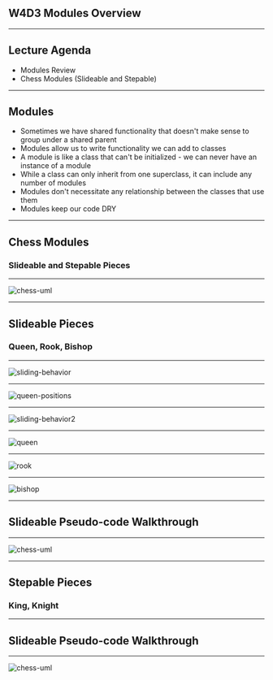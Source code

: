 ## W4D3 Modules Overview

---

## Lecture Agenda

- Modules Review
- Chess Modules (Slideable and Stepable)

---

## Modules

- Sometimes we have shared functionality that doesn't make sense to group under a shared parent
- Modules allow us to write functionality we can add to classes
- A module is like a class that can't be initialized - we can never have an instance of a module
- While a class can only inherit from one superclass, it can include any number of modules
- Modules don't necessitate any relationship between the classes that use them
- Modules keep our code DRY

---

## Chess Modules

### Slideable and Stepable Pieces

---

![chess-uml](https://raw.githubusercontent.com/appacademy/worldwide-lecture-notes/master/ruby/w4d3-chess_modules_errors/assets/chess_piece_UML.jpg?token=GHSAT0AAAAAABRZ6P7JWBPZQ6BACGOLHMYKYR3IMTA)

---

## Slideable Pieces

### Queen, Rook, Bishop

---

![sliding-behavior](https://raw.githubusercontent.com/appacademy/worldwide-lecture-notes/master/ruby/w4d3-chess_modules_errors/assets/sliding-behavior.jpg?token=GHSAT0AAAAAABRZ6P7JSHCPDPJTB7JIJQYCYR3INDQ)

---

![queen-positions](https://raw.githubusercontent.com/appacademy/worldwide-lecture-notes/master/ruby/w4d3-chess_modules_errors/assets/queen-positions.jpg?token=GHSAT0AAAAAABRZ6P7JH6IJPD24DZSZUAWMYR3INPA)

---

![sliding-behavior2](https://raw.githubusercontent.com/appacademy/worldwide-lecture-notes/master/ruby/w4d3-chess_modules_errors/assets/sliding-behavior2.jpg?token=GHSAT0AAAAAABRZ6P7ILHKWRFKSYNELURCEYR3IN2A)

---

![queen](https://raw.githubusercontent.com/appacademy/worldwide-lecture-notes/master/ruby/w4d3-chess_modules_errors/assets/queen.jpg?token=GHSAT0AAAAAABRZ6P7J3KRDLBMB7XN3HJMUYR3IOEA)

---

![rook](https://raw.githubusercontent.com/appacademy/worldwide-lecture-notes/master/ruby/w4d3-chess_modules_errors/assets/rook.jpg?token=GHSAT0AAAAAABRZ6P7IDR27KFFXEQWTS2YCYR3IO6Q)

---

![bishop](https://raw.githubusercontent.com/appacademy/worldwide-lecture-notes/master/ruby/w4d3-chess_modules_errors/assets/bishop.jpg?token=GHSAT0AAAAAABRZ6P7I33ANKFHJI6CJZ3MUYR3IPIQ)

---

## Slideable Pseudo-code Walkthrough

---

![chess-uml](https://raw.githubusercontent.com/appacademy/worldwide-lecture-notes/master/ruby/w4d3-chess_modules_errors/assets/chess_piece_UML.jpg?token=GHSAT0AAAAAABRZ6P7IINDGHD2LDMHKCS4CYR3IQBQ)

---

## Stepable Pieces

### King, Knight

---

## Slideable Pseudo-code Walkthrough

---

![chess-uml](https://raw.githubusercontent.com/appacademy/worldwide-lecture-notes/master/ruby/w4d3-chess_modules_errors/assets/chess_piece_UML.jpg?token=GHSAT0AAAAAABRZ6P7IINDGHD2LDMHKCS4CYR3IQBQ)